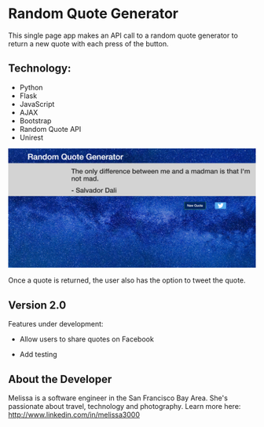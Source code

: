 # Random Quote Generator

This single page app makes an API call to a random quote generator to return a new quote with each press of the button.

## Technology:
* Python
* Flask
* JavaScript
* AJAX
* Bootstrap
* Random Quote API
* Unirest


![alt text](/static/img/Random_Quote.png "App Screen Shot")

Once a quote is returned, the user also has the option to tweet the quote.

## Version 2.0

Features under development:

* Allow users to share quotes on Facebook

* Add testing


## About the Developer

Melissa is a software engineer in the San Francisco Bay Area. She's passionate about travel, technology and photography.
Learn more here: <http://www.linkedin.com/in/melissa3000>



